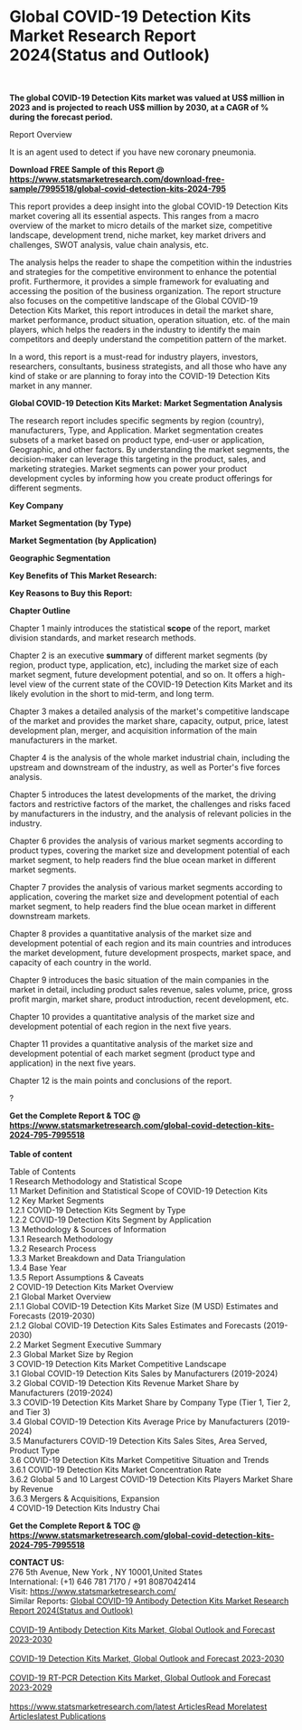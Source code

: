 <h1>Global COVID-19 Detection Kits Market Research Report 2024(Status and Outlook)</h1><br/><p><strong>The global COVID-19 Detection Kits market was valued at US$ million in 2023 and is projected to reach US$ million by 2030, at a <strong>CAGR</strong> of % during the forecast period.</strong></p><p>Report Overview</p><p>It is an agent used to detect if you have new coronary pneumonia.</p><p><strong>Download FREE Sample of this Report @ <a href="https://www.statsmarketresearch.com/download-free-sample/7995518/global-covid-detection-kits-2024-795">https://www.statsmarketresearch.com/download-free-sample/7995518/global-covid-detection-kits-2024-795</a></strong></p><p>This report provides a deep insight into the global COVID-19 Detection Kits market covering all its essential aspects. This ranges from a macro overview of the market to micro details of the market size, competitive landscape, development trend, niche market, key market drivers and challenges, SWOT analysis, value chain analysis, etc.</p><p>The analysis helps the reader to shape the competition within the industries and strategies for the competitive environment to enhance the potential profit. Furthermore, it provides a simple framework for evaluating and accessing the position of the business organization. The report structure also focuses on the competitive landscape of the Global COVID-19 Detection Kits Market, this report introduces in detail the market share, market performance, product situation, operation situation, etc. of the main players, which helps the readers in the industry to identify the main competitors and deeply understand the competition pattern of the market.</p><p>In a word, this report is a must-read for industry players, investors, researchers, consultants, business strategists, and all those who have any kind of stake or are planning to foray into the COVID-19 Detection Kits market in any manner.</p><p><strong>Global COVID-19 Detection Kits Market: Market Segmentation Analysis</strong></p><p>The research report includes specific segments by region (country), manufacturers, Type, and Application. Market segmentation creates subsets of a market based on product type, end-user or application, Geographic, and other factors. By understanding the market segments, the decision-maker can leverage this targeting in the product, sales, and marketing strategies. Market segments can power your product development cycles by informing how you create product offerings for different segments.</p><p><strong>Key Company</strong></p><p><strong>Market Segmentation (by Type)</strong></p><p><strong>Market Segmentation (<strong>by Application</strong>)</strong></p><p><strong>Geographic Segmentation</strong></p><p><strong>Key Benefits of This Market Research:</strong></p><p><strong>Key <strong>Reasons to Buy</strong> this Report:</strong></p><p><strong>Chapter Outline</strong></p><p>Chapter 1 mainly introduces the statistical <strong>scope</strong> of the report, market division standards, and market research methods.</p><p>Chapter 2 is an executive <strong>summary</strong> of different market segments (by region, product type, application, etc), including the market size of each market segment, future development potential, and so on. It offers a high-level view of the current state of the COVID-19 Detection Kits Market and its likely evolution in the short to mid-term, and long term.</p><p>Chapter 3 makes a detailed analysis of the market's competitive landscape of the market and provides the market share, capacity, output, price, latest development plan, merger, and acquisition information of the main manufacturers in the market.</p><p>Chapter 4 is the analysis of the whole market industrial chain, including the upstream and downstream of the industry, as well as Porter's five forces analysis.</p><p>Chapter 5 introduces the latest developments of the market, the driving factors and restrictive factors of the market, the challenges and risks faced by manufacturers in the industry, and the analysis of relevant policies in the industry.</p><p>Chapter 6 provides the analysis of various market segments according to product types, covering the market size and development potential of each market segment, to help readers find the blue ocean market in different market segments.</p><p>Chapter 7 provides the analysis of various market segments according to application, covering the market size and development potential of each market segment, to help readers find the blue ocean market in different downstream markets.</p><p>Chapter 8 provides a quantitative analysis of the market size and development potential of each region and its main countries and introduces the market development, future development prospects, market space, and capacity of each country in the world.</p><p>Chapter 9 introduces the basic situation of the main companies in the market in detail, including product sales revenue, sales volume, price, gross profit margin, market share, product introduction, recent development, etc.</p><p>Chapter 10 provides a quantitative analysis of the market size and development potential of each region in the next five years.</p><p>Chapter 11 provides a quantitative analysis of the market size and development potential of each market segment (product type and application) in the next five years.</p><p>Chapter 12 is the main points and conclusions of the report.</p><p>? </p><div><b>Get the Complete Report & TOC @ <a href="https://www.statsmarketresearch.com/global-covid-detection-kits-2024-795-7995518">https://www.statsmarketresearch.com/global-covid-detection-kits-2024-795-7995518</a></b></div><br><b>Table of content</b><p>Table of Contents<br />1 Research Methodology and Statistical Scope<br />1.1 Market Definition and Statistical Scope of COVID-19 Detection Kits<br />1.2 Key Market Segments<br />1.2.1 COVID-19 Detection Kits Segment by Type<br />1.2.2 COVID-19 Detection Kits Segment by Application<br />1.3 Methodology & Sources of Information<br />1.3.1 Research Methodology<br />1.3.2 Research Process<br />1.3.3 Market Breakdown and Data Triangulation<br />1.3.4 Base Year<br />1.3.5 Report Assumptions & Caveats<br />2 COVID-19 Detection Kits Market Overview<br />2.1 Global Market Overview<br />2.1.1 Global COVID-19 Detection Kits Market Size (M USD) Estimates and Forecasts (2019-2030)<br />2.1.2 Global COVID-19 Detection Kits Sales Estimates and Forecasts (2019-2030)<br />2.2 Market Segment Executive Summary<br />2.3 Global Market Size by Region<br />3 COVID-19 Detection Kits Market Competitive Landscape<br />3.1 Global COVID-19 Detection Kits Sales by Manufacturers (2019-2024)<br />3.2 Global COVID-19 Detection Kits Revenue Market Share by Manufacturers (2019-2024)<br />3.3 COVID-19 Detection Kits Market Share by Company Type (Tier 1, Tier 2, and Tier 3)<br />3.4 Global COVID-19 Detection Kits Average Price by Manufacturers (2019-2024)<br />3.5 Manufacturers COVID-19 Detection Kits Sales Sites, Area Served, Product Type<br />3.6 COVID-19 Detection Kits Market Competitive Situation and Trends<br />3.6.1 COVID-19 Detection Kits Market Concentration Rate<br />3.6.2 Global 5 and 10 Largest COVID-19 Detection Kits Players Market Share by Revenue<br />3.6.3 Mergers & Acquisitions, Expansion<br />4 COVID-19 Detection Kits Industry Chai<br><div><b>Get the Complete Report & TOC @ <a href="https://www.statsmarketresearch.com/global-covid-detection-kits-2024-795-7995518">https://www.statsmarketresearch.com/global-covid-detection-kits-2024-795-7995518</a></b></div></p> <b>CONTACT US:</b><br>276 5th Avenue, New York , NY 10001,United States<br>International: (+1) 646 781 7170 / +91 8087042414<br>Visit: <a href="https://www.statsmarketresearch.com/">https://www.statsmarketresearch.com/</a><br>Similar Reports: <a href="https://www.statsmarketresearch.com/global-covid-detection-kits-2024-795-7995518">Global COVID-19 Antibody Detection Kits Market Research Report 2024(Status and Outlook)</a><br/><br/><a href="https://www.statsmarketresearch.com/global-covid-detection-kits-2024-795-7995518">COVID-19 Antibody Detection Kits Market, Global Outlook and Forecast 2023-2030</a><br/><br/><a href="https://www.statsmarketresearch.com/global-covid-detection-kits-2024-795-7995518">COVID-19 Detection Kits Market, Global Outlook and Forecast 2023-2030</a><br/><br/><a href="https://www.statsmarketresearch.com/global-covid-detection-kits-2024-795-7995518">COVID-19 RT-PCR Detection Kits Market, Global Outlook and Forecast 2023-2029</a><br/><br/><a href="https://gyeongbokgung.com">https://www.statsmarketresearch.com/</a><a href="https://hallyeomaritime.com">latest Articles</a><a href="https://jingwansa.com">Read More</a><a href=https://nguoiviet.jp/">latest Articles</a><a href="https://www.intelmarketresearch.com/">latest Publications</a>